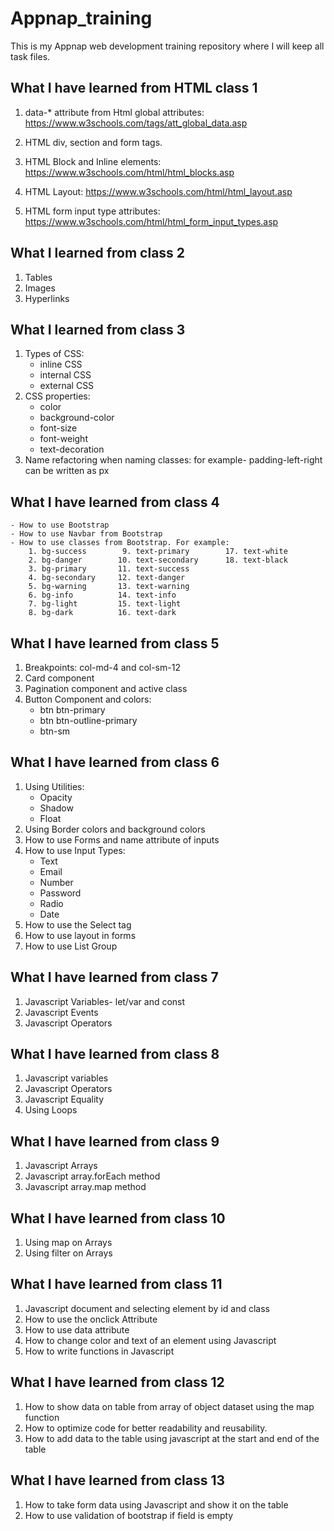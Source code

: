 # Appnap_training
This is my Appnap web development training repository where I will keep all task files.

## What I have learned from HTML class 1
1. data-* attribute from Html global attributes:
    https://www.w3schools.com/tags/att_global_data.asp

2. HTML div, section and form tags.

3. HTML Block and Inline elements:
    https://www.w3schools.com/html/html_blocks.asp

4. HTML Layout:
    https://www.w3schools.com/html/html_layout.asp

5. HTML form input type attributes:
    https://www.w3schools.com/html/html_form_input_types.asp
    
## What I learned from class 2
1. Tables
2. Images
3. Hyperlinks

## What I learned from class 3
1. Types of CSS:
   - inline CSS
   - internal CSS
   - external CSS
2. CSS properties:
   - color
   - background-color
   - font-size
   - font-weight
   - text-decoration
3. Name refactoring when naming classes:
   for example- padding-left-right can be written as px

## What I have learned from class 4
    - How to use Bootstrap
    - How to use Navbar from Bootstrap
    - How to use classes from Bootstrap. For example:
        1. bg-success        9. text-primary        17. text-white
        2. bg-danger        10. text-secondary      18. text-black
        3. bg-primary       11. text-success
        4. bg-secondary     12. text-danger
        5. bg-warning       13. text-warning
        6. bg-info          14. text-info
        7. bg-light         15. text-light
        8. bg-dark          16. text-dark

## What I have learned from class 5
1. Breakpoints: col-md-4 and col-sm-12
2. Card component
3. Pagination component and active class
4. Button Component and colors:
    - btn btn-primary
    - btn btn-outline-primary
    - btn-sm
  
## What I have learned from class 6
1. Using Utilities:
    - Opacity
    - Shadow
    - Float
2. Using Border colors and background colors
3. How to use Forms and name attribute of inputs
4. How to use Input Types:
    - Text
    - Email
    - Number
    - Password
    - Radio
    - Date
5. How to use the Select tag
6. How to use layout in forms
7. How to use List Group

## What I have learned from class 7
1. Javascript Variables- let/var and const
2. Javascript Events
3. Javascript Operators

## What I have learned from class 8
1. Javascript variables
2. Javascript Operators
3. Javascript Equality
4. Using Loops

## What I have learned from class 9
1. Javascript Arrays
2. Javascript array.forEach method
3. Javascript array.map method

## What I have learned from class 10
1. Using map on Arrays
2. Using filter on Arrays

## What I have learned from class 11
1. Javascript document and selecting element by id and class
2. How to use the onclick Attribute
3. How to use data attribute
4. How to change color and text of an element using Javascript
5. How to write functions in Javascript

## What I have learned from class 12
1. How to show data on table from array of object dataset using the map function
2. How to optimize code for better readability and reusability.
3. How to add data to the table using javascript at the start and end of the table

## What I have learned from class 13
1. How to take form data using Javascript and show it on the table
2. How to use validation of bootstrap if field is empty

